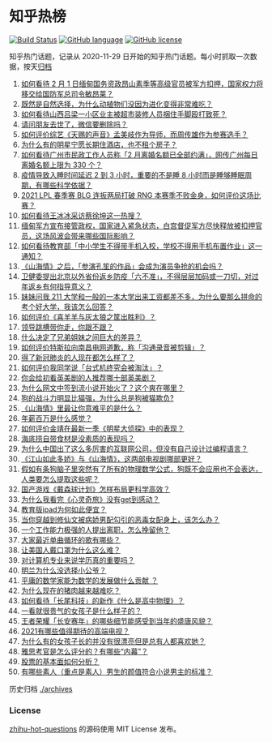 # 知乎热榜
[![Build Status](https://github.com/ToWeLong/zhihu-hot-questions/workflows/CI/badge.svg)](https://github.com/ToWeLong/zhihu-hot-questions/actions)
[![GitHub language](https://img.shields.io/badge/language-golang-orange.svg)](https://golang.org/)
[![GitHub license](https://img.shields.io/github/license/ToWeLong/zhihu-hot-questions)](https://github.com/ToWeLong/zhihu-hot-questions/blob/main/LICENSE)

知乎热门话题，记录从 2020-11-29 日开始的知乎热门话题。每小时抓取一次数据，按天[归档](./archives)

<!-- BEGIN -->

1. [如何看待 2 月 1 日缅甸国务资政昂山素季等高级官员被军方扣押，国家权力将移交给国防军总司令敏昂莱？](https://www.zhihu.com/question/442265428)
1. [既然是自然选择，为什么动植物们没因为进化变得非常难吃？](https://www.zhihu.com/question/441096112)
1. [如何看待山西吕梁一小区业主被超市装修人员捆住手脚殴打致死？](https://www.zhihu.com/question/441438262)
1. [请问朋友去世了，微信要删除吗？](https://www.zhihu.com/question/375737916)
1. [如何评价综艺《天赐的声音》孟美岐作为导师，而周传雄作为参赛选手？](https://www.zhihu.com/question/442172188)
1. [为什么有的明星宁愿长期住酒店，也不租个房子？](https://www.zhihu.com/question/442085261)
1. [如何看待广州市民政工作人员称「2 月离婚名额已全部约满」，网传广州每日离婚名额上限为 330 个？](https://www.zhihu.com/question/442317357)
1. [疫情导致入睡时间延迟 2 到 3 小时，重要的不是睡 8 小时而是睡够睡眠周期，有哪些科学依据？](https://www.zhihu.com/question/442268185)
1. [2021 LPL 春季赛 BLG 连扳两局打破 RNG 本赛季不败金身，如何评价这场比赛？](https://www.zhihu.com/question/442356859)
1. [如何看待王冰冰采访蔡徐坤这一热搜？](https://www.zhihu.com/question/442353974)
1. [缅甸军方宣布接管政权，国家进入紧急状态，白宫督促军方尽快释放被扣押官员，这场风波会带来哪些国际影响？](https://www.zhihu.com/question/442277246)
1. [如何看待教育部「中小学生不得带手机入校，学校不得用手机布置作业」这一通知？](https://www.zhihu.com/question/442268156)
1. [《山海情》之后，「参演孔笙的作品」会成为演员争抢的机会吗？](https://www.zhihu.com/question/440961681)
1. [卫健委提出北京以外省份返乡防疫「六不准」，不得层层加码或一刀切，对过年返乡有何指导意义？](https://www.zhihu.com/question/442161285)
1. [妹妹问我 211 大学和一般的一本大学出来工资都差不多，为什么要那么拼命的考个好大学，我该怎么回答？](https://www.zhihu.com/question/441088921)
1. [如何评价《喜羊羊与灰太狼之筐出胜利》？](https://www.zhihu.com/question/440661331)
1. [领导跳槽带你走，你跟不跟？](https://www.zhihu.com/question/433804952)
1. [什么决定了兄弟姐妹之间巨大的差异？](https://www.zhihu.com/question/296862298)
1. [如何评价特斯拉向南昌电网道歉，称「沟通录音被剪辑」？](https://www.zhihu.com/question/442283163)
1. [得了新冠肺炎的人现在都怎么样了？](https://www.zhihu.com/question/395696795)
1. [如何评价我同学说「台式机终究会被淘汰」？](https://www.zhihu.com/question/441250882)
1. [你会给初看英美剧的人推荐哪十部英美剧？](https://www.zhihu.com/question/21124373)
1. [为什么网文中签到流小说开始火了？这个爽在哪里？](https://www.zhihu.com/question/441224071)
1. [狗的战斗力明显比猫强，为什么总是狗被猫欺负?](https://www.zhihu.com/question/441988374)
1. [《山海情》里最让你意难平的是什么？](https://www.zhihu.com/question/442019596)
1. [年薪百万是什么感觉？](https://www.zhihu.com/question/394637216)
1. [如何评价金靖在最新一季《明星大侦探》中的表现？](https://www.zhihu.com/question/441559177)
1. [海底捞自带食材是没素质的表现吗？](https://www.zhihu.com/question/284118317)
1. [为什么中国出了这么多厉害的互联网公司，但没有自己设计过编程语言？](https://www.zhihu.com/question/359906573)
1. [《江山如此多娇》与《山海情》，这两部电视剧哪部更好？](https://www.zhihu.com/question/439560134)
1. [假如有条狗脑子里突然有了所有的物理数学公式，狗既不会应用也不会表达，人类要怎么提取这些呢？](https://www.zhihu.com/question/441872398)
1. [国产游戏《戴森球计划》怎样布局更科学高效？](https://www.zhihu.com/question/441812014)
1. [为什么我看完《心灵奇旅》没有get到感动？](https://www.zhihu.com/question/436788096)
1. [教育版ipad为何如此便宜？](https://www.zhihu.com/question/270264935)
1. [当你穿越到修仙文被病娇男配勾引的恶毒女配身上，该怎么办？](https://www.zhihu.com/question/411691149)
1. [一个工作能力极强的人提出离职，怎么挽留他？](https://www.zhihu.com/question/299819397)
1. [大家最近单曲循环的歌有哪些？](https://www.zhihu.com/question/441284342)
1. [让美国人戴口罩为什么这么难？](https://www.zhihu.com/question/407867330)
1. [对计算机专业来说学历真的重要吗？](https://www.zhihu.com/question/311686982)
1. [明兰为什么没选择小公爷？](https://www.zhihu.com/question/440623071)
1. [平庸的数学家能为数学的发展做什么贡献 ？](https://www.zhihu.com/question/442130053)
1. [为什么现在的猪肉越来越难吃？](https://www.zhihu.com/question/298472267)
1. [如何看待「长尾科技」的新作《什么是高中物理》？](https://www.zhihu.com/question/442344364)
1. [一看就很贵气的女孩子是什么样子的？](https://www.zhihu.com/question/322175199)
1. [王者荣耀「长安赛年」的哪些细节能感受到当年的盛唐风貌？](https://www.zhihu.com/question/441473204)
1. [2021有哪些值得期待的高端电视？](https://www.zhihu.com/question/441304591)
1. [为什么有的女孩子长的并没有很漂亮但是总有人都喜欢她？](https://www.zhihu.com/question/405378615)
1. [雅思考官是怎么评分的？有哪些“内幕”？](https://www.zhihu.com/question/334277688)
1. [股票的基本面如何分析？](https://www.zhihu.com/question/433679132)
1. [有哪些素人（重点是素人）男生的颜值符合小说男主的标准？](https://www.zhihu.com/question/341014389)

<!-- END -->

历史归档 [./archives](./archives)


### License
[zhihu-hot-questions](https://github.com/towelong/zhihu-hot-questions) 的源码使用 MIT License 发布。